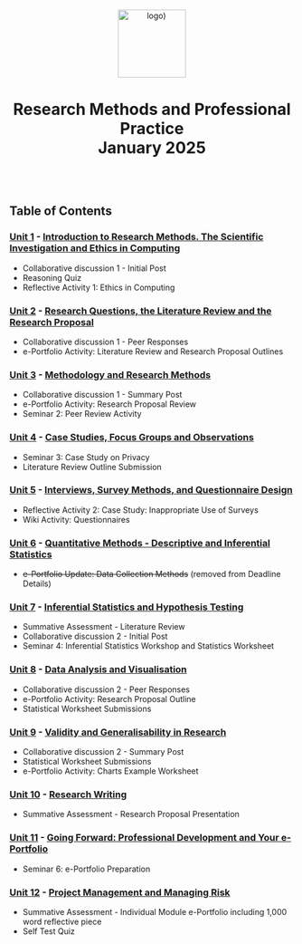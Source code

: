 <br>

<p align="center">
<img src="https://www.i-success.org/wp-content/uploads/2018/09/uoe-logo-1500x544.jpg" alt="logo)" height="120"/>
</p>

<h1 align="center">
Research Methods and Professional Practice<br>January 2025
</h1>
<br>
<br>

## Table of Contents
### [Unit 1](/Unit01/) - [Introduction to Research Methods. The Scientific Investigation and Ethics in Computing](https://www.my-course.co.uk/course/view.php?id=12880&section=7)
- Collaborative discussion 1 - Initial Post
- Reasoning Quiz
- Reflective Activity 1: Ethics in Computing

### [Unit 2](/Unit02/) - [Research Questions, the Literature Review and the Research Proposal](https://www.my-course.co.uk/course/view.php?id=12880&section=8)
- Collaborative discussion 1 - Peer Responses
- e-Portfolio Activity: Literature Review and Research Proposal Outlines

### [Unit 3](/Unit03/) - [Methodology and Research Methods](https://www.my-course.co.uk/course/view.php?id=12880&section=9)
- Collaborative discussion 1 - Summary Post
- e-Portfolio Activity: Research Proposal Review
- Seminar 2: Peer Review Activity
  
### [Unit 4](/Unit04/) - [Case Studies, Focus Groups and Observations](https://www.my-course.co.uk/course/view.php?id=12880&section=10)
- Seminar 3: Case Study on Privacy
- Literature Review Outline Submission

### [Unit 5](/Unit05/) - [Interviews, Survey Methods, and Questionnaire Design](https://www.my-course.co.uk/course/view.php?id=12880&section=11)
- Reflective Activity 2: Case Study: Inappropriate Use of Surveys
- Wiki Activity: Questionnaires

### [Unit 6](/Unit06/) - [Quantitative Methods - Descriptive and Inferential Statistics](https://www.my-course.co.uk/course/view.php?id=12880&section=12)
- <s>e-Portfolio Update: Data Collection Methods</s> (removed from Deadline Details)

### [Unit 7](/Unit07/) - [Inferential Statistics and Hypothesis Testing](https://www.my-course.co.uk/course/view.php?id=12880&section=13)
- Summative Assessment - Literature Review
- Collaborative discussion 2 - Initial Post
- Seminar 4: Inferential Statistics Workshop and Statistics Worksheet

### [Unit 8](/Unit08/) - [Data Analysis and Visualisation](https://www.my-course.co.uk/course/view.php?id=12880&section=14)
- Collaborative discussion 2 - Peer Responses
- e-Portfolio Activity: Research Proposal Outline
- Statistical Worksheet Submissions

### [Unit 9](/Unit09/) - [Validity and Generalisability in Research](https://www.my-course.co.uk/course/view.php?id=12880&section=15)
- Collaborative discussion 2 - Summary Post
- Statistical Worksheet Submissions
- e-Portfolio Activity: Charts Example Worksheet

### [Unit 10](/Unit10/) - [Research Writing](https://www.my-course.co.uk/course/view.php?id=12880&section=16)
- Summative Assessment - Research Proposal Presentation

### [Unit 11](/Unit11/) - [Going Forward: Professional Development and Your e-Portfolio](https://www.my-course.co.uk/course/view.php?id=12880&section=17)
- Seminar 6: e-Portfolio Preparation

### [Unit 12](/Unit12/) - [Project Management and Managing Risk](https://www.my-course.co.uk/course/view.php?id=12880&section=18)
- Summative Assessment - Individual Module e-Portfolio including 1,000 word reflective piece
- Self Test Quiz

